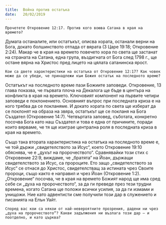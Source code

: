 ```yaml
---
title:  Война против остатъка
date:   20/02/2019
---
```


`Прочетете Откровение 12:17. Против кого воюва Сатана в края на времето?`

Думата останалите, или остатъкът, описва хората, останали верни на Бога, докато болшинството отпада от вярата (3 Царе 19:18; Откровение 2:24). Макар че в края на времето повечето хора по света ще застанат на страната на Сатана, една група, въздигната от Бога след 1798 г., ще остане вярна на Христос пред лицето на цялата сатанинска ярост.

`Кои са двете характеристики на остатъка от Откровение 12:17? Как човек може да се убеди, че принадлежи към Божия остатък на последното време?`

Остатъкът на последното време пази Божиите заповеди. Откровение, 13 глава показва, че първата плоча на Декалога ще бъде в центъра на конфликта в края на времето. Ключовият компонент на първите четири заповеди е поклонението. Основният въпрос при последната криза е на кого трябва да се покланяме. И докато хората по света ще изберат да се поклонят на образа на звяра, остатъкът ще се покланя на Бога Създател (Откровение 14:7). Четвъртата заповед, съботата, конкретно посочва Бога като наш Създател и това е една от причините, поради които вярваме, че тя ще изиграе централна роля в последната криза в края на времето.

Също така втората характеристика на остатъка на последното време е, че той държи „свидетелството за Исус“, което Откровение 19:10 обяснява, че е „духът на пророчеството“. Сравнявайки този стих с Откровение 22:9, виждаме, че „братята“ на Йоан, държащи свидетелството за Исус, са пророците. Ето защо „свидетелството за Исус“ се отнася до Христос, свидетелстващ за истината чрез Своите пророци, също както е направил и чрез Йоан (Откровение 1:2). „Откровение“ посочва, че в края на времето Божият народ ще има сред себе си „духа на пророчеството“, за да ги преведе през тези трудни времена, когато Сатана ще положи всички усилия, за да ги измами и унищожи. Ние като адвентисти сме получили този дар в служението и писанията на Елън Уайт.

`Според вас кои са някои от най-невероятните прозрения, дадени ни чрез „духа на пророчеството“? Какви задължения ни възлага този дар – и поотделно, и като църква?`